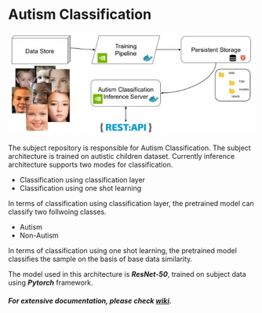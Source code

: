 # Autism Classification

![Autism Classification Macro Architecture][macro_architecture]

The subject repository is responsible for Autism Classification. The subject architecture is trained on autistic children dataset. Currently inference architecture supports two modes for classification.

* Classification using classification layer
* Classification using one shot learning

In terms of classification using classification layer, the pretrained model can classify two follwoing classes.

* Autism
* Non-Autism

In terms of classification using one shot learning, the pretrained model classifies the sample on the basis of base data similarity.

The model used in this architecture is ***ResNet-50***, trained on subject data using ***Pytorch*** framework.

##### For extensive documentation, please check [***wiki***](https://github.com/codeadeel/Autism-Classification/wiki).

[macro_architecture]: ./MarkDown-Data/macro_architecture.jpg
